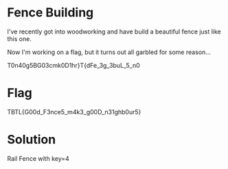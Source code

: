 # Fence Building
I've recently got into woodworking and have build a beautiful fence just like this one.

Now I'm working on a flag, but it turns out all garbled for some reason...

T0n40g5BG03cmk0D1hr}T{dFe_3g_3buL_5_n0

# Flag
TBTL{G00d_F3nce5_m4k3_g00D_n31ghb0ur5}

# Solution
Rail Fence with key=4
